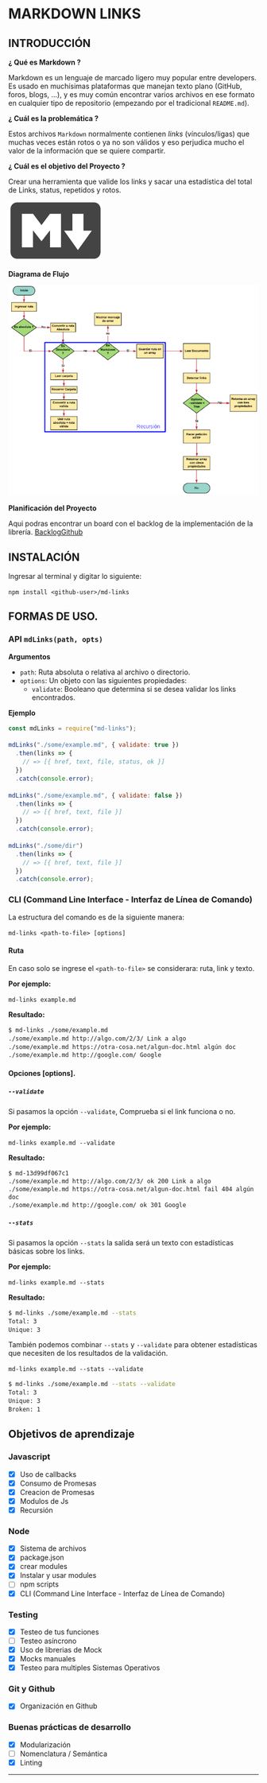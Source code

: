 # MARKDOWN LINKS

## INTRODUCCIÓN

**¿ Qué es Markdown ?**

Markdown es un lenguaje de marcado ligero muy popular entre developers. Es usado en muchísimas plataformas que manejan texto plano (GitHub, foros, blogs, ...), y es muy común encontrar varios archivos en ese formato en cualquier tipo de repositorio (empezando por el tradicional `README.md`).

**¿ Cuál es la problemática ?**

Estos archivos `Markdown` normalmente contienen _links_ (vínculos/ligas) que muchas veces están rotos o ya no son válidos y eso perjudica mucho el valor de la información que se quiere compartir.

**¿ Cuál es el objetivo del Proyecto ?**

Crear una herramienta que valide los links y sacar una estadística del total de Links, status, repetidos y rotos. 

![md-links](https://github.com/PaolaS2992/ProjectGit/blob/master/img/ArchivoMarkdown.png)

**Diagrama de Flujo**

![md-links](https://github.com/PaolaS2992/ProjectGit/blob/master/img/Recursion.png)

**Planificación del Proyecto**

Aqui podras encontrar un board con el backlog de la implementación de la librería. [BacklogGithub](https://github.com/PaolaS2992/LIM011-fe-md-links/projects/2)

## INSTALACIÓN

Ingresar al terminal y digitar lo siguiente:

`npm install <github-user>/md-links`


## FORMAS DE USO.

### API `mdLinks(path, opts)`

**Argumentos**

- `path`: Ruta absoluta o relativa al archivo o directorio.
- `options`: Un objeto con las siguientes propiedades:
  * `validate`: Booleano que determina si se desea validar los links
    encontrados.

**Ejemplo**

```js
const mdLinks = require("md-links");

mdLinks("./some/example.md", { validate: true })
  .then(links => {
    // => [{ href, text, file, status, ok }]
  })
  .catch(console.error);

mdLinks("./some/example.md", { validate: false })
  .then(links => {
    // => [{ href, text, file }]
  })
  .catch(console.error);

mdLinks("./some/dir")
  .then(links => {
    // => [{ href, text, file }]
  })
  .catch(console.error);
```

### CLI (Command Line Interface - Interfaz de Línea de Comando)

La estructura del comando es de la siguiente manera:

`md-links <path-to-file> [options]`

#### Ruta <path-to-file>

En caso solo se ingrese el `<path-to-file>` se considerara: ruta, link y texto.

__Por ejemplo:__

`md-links example.md`

**Resultado:**

```sh
$ md-links ./some/example.md
./some/example.md http://algo.com/2/3/ Link a algo
./some/example.md https://otra-cosa.net/algun-doc.html algún doc
./some/example.md http://google.com/ Google
```

#### Opciones [options].

##### `--validate`

Si pasamos la opción `--validate`, Comprueba si el link funciona o no.

**Por ejemplo:**

`md-links example.md --validate`

**Resultado:**

```sh13d99df067c1
$ md-13d99df067c1
./some/example.md http://algo.com/2/3/ ok 200 Link a algo
./some/example.md https://otra-cosa.net/algun-doc.html fail 404 algún doc
./some/example.md http://google.com/ ok 301 Google
```

##### `--stats`

Si pasamos la opción `--stats` la salida será un texto con estadísticas
básicas sobre los links.

**Por ejemplo:**

`md-links example.md --stats`

**Resultado:**

```sh
$ md-links ./some/example.md --stats
Total: 3
Unique: 3
```

También podemos combinar `--stats` y `--validate` para obtener estadísticas que
necesiten de los resultados de la validación.

`md-links example.md --stats --validate`

```sh
$ md-links ./some/example.md --stats --validate
Total: 3
Unique: 3
Broken: 1
```

## Objetivos de aprendizaje

### Javascript
- [X] Uso de callbacks
- [X] Consumo de Promesas
- [X] Creacion de Promesas
- [X] Modulos de Js
- [X] Recursión

### Node
- [X] Sistema de archivos
- [X] package.json
- [X] crear modules
- [X] Instalar y usar modules
- [ ] npm scripts
- [X] CLI (Command Line Interface - Interfaz de Línea de Comando)

### Testing
- [X] Testeo de tus funciones
- [ ] Testeo asíncrono
- [X] Uso de librerias de Mock
- [X] Mocks manuales
- [X] Testeo para multiples Sistemas Operativos

### Git y Github
- [X] Organización en Github

### Buenas prácticas de desarrollo
- [X] Modularización
- [ ] Nomenclatura / Semántica
- [X] Linting

***